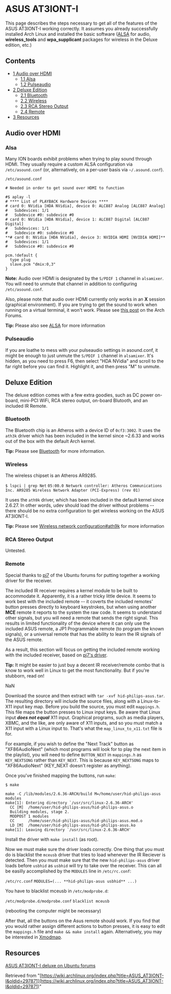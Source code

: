 # ASUS AT3IONT-I

This page describes the steps necessary to get all of the features of the ASUS AT3IONT-I working correctly. It assumes you already successfully installed Arch Linux and installed the basic software ([ALSA](/index.php/ALSA "ALSA") for audio, **wireless_tools** and **wpa_supplicant** packages for wireless in the Deluxe edition, etc.)

## Contents

*   [1 Audio over HDMI](#Audio_over_HDMI)
    *   [1.1 Alsa](#Alsa)
    *   [1.2 Pulseaudio](#Pulseaudio)
*   [2 Deluxe Edition](#Deluxe_Edition)
    *   [2.1 Bluetooth](#Bluetooth)
    *   [2.2 Wireless](#Wireless)
    *   [2.3 RCA Stereo Output](#RCA_Stereo_Output)
    *   [2.4 Remote](#Remote)
*   [3 Resources](#Resources)

## Audio over HDMI

### Alsa

Many ION boards exhibit problems when trying to play sound through HDMI. They usually require a custom ALSA configuration via `/etc/asound.conf` (or, alternatively, on a per-user basis via `~/.asound.conf`).

 `/etc/asound.conf` 

```
# Needed in order to get sound over HDMI to function

#$ aplay -l
# **** List of PLAYBACK Hardware Devices ****
# card 0: NVidia [HDA NVidia], device 0: ALC887 Analog [ALC887 Analog]
#   Subdevices: 1/1
#   Subdevice #0: subdevice #0
# card 0: NVidia [HDA NVidia], device 1: ALC887 Digital [ALC887 Digital]
#   Subdevices: 1/1
#   Subdevice #0: subdevice #0
**# card 0: NVidia [HDA NVidia], device 3: NVIDIA HDMI [NVIDIA HDMI]**
#   Subdevices: 1/1
#   Subdevice #0: subdevice #0

pcm.!default {
  type plug
  slave.pcm "dmix:0,3"
}
```

**Note:** Audio over HDMI is designated by the `S/PDIF 1` channel in `alsamixer`. You will need to unmute that channel in addition to configuring `/etc/asound.conf`.

Also, please note that audio over HDMI currently only works in an **X** session (graphical environment). If you are trying to get the sound to work when running on a virtual terminal, it won't work. Please see [this post](https://bbs.archlinux.org/viewtopic.php?pid=858686#p858686) on the Arch Forums.

**Tip:** Please also see [ALSA](/index.php/ALSA "ALSA") for more information

### Pulseaudio

If you are loathe to mess with your pulseaudio settings in asound.conf, it might be enough to just unmute the `S/PDIF 1` channel in `alsamixer`. It's hidden, as you need to press F6, then select "HDA NVidia" and scroll to the far right before you can find it. Highlight it, and then press "M" to unmute.

## Deluxe Edition

The deluxe edition comes with a few extra goodies, such as DC power on-board, mini-PCI WiFi, RCA stereo output, on-board Blutooth, and an included IR Remote.

### Bluetooth

The Bluetooth chip is an Atheros with a device ID of `0cf3:3002`. It uses the `ath3k` driver which has been included in the kernel since ~2.6.33 and works out of the box with the default Arch kernel.

**Tip:** Please see [Bluetooth](/index.php/Bluetooth "Bluetooth") for more information.

### Wireless

The wireless chipset is an Atheros AR9285.

 `$ lspci | grep Net`  `05:00.0 Network controller: Atheros Communications Inc. AR9285 Wireless Network Adapter (PCI-Express) (rev 01)` 

It uses the `ath9k` driver, which has been included in the default kernel since 2.6.27\. In other words, udev should load the driver without problems -- there should be no extra configuration to get wireless working on the ASUS AT3IONT-I.

**Tip:** Please see [Wireless network configuration#ath9k](/index.php/Wireless_network_configuration#ath9k "Wireless network configuration") for more information

### RCA Stereo Output

Untested.

### Remote

Special thanks to [pj7](http://ubuntuforums.org/member.php?u=109915) of the Ubuntu forums for putting together a working driver for the receiver.

The included IR receiver requires a kernel module to be built to accommodate it. Apparently, it is a rather tricky little device. It seems to work best with the included remote -- it coverts the included remotes' button presses directly to keyboard keystrokes, but when using another **MCE** remote it reports to the system the raw code. It seems to understand other signals, but you will need a remote that sends the right signal. This results in limited functionality of the device where it can only use the included ASUS remote, a JP1 Programmable remote (to program the known signals), or a universal remote that has the ability to learn the IR signals of the ASUS remote.

As a result, this section will focus on getting the included remote working with the included receiver, based on [pj7's driver](http://ubuntuforums.org/showpost.php?p=9293063&postcount=12).

**Tip:** It might be easier to just buy a decent IR receiver/remote combo that is know to work well in Linux to get the most functionality. But if you're stubborn, read on!

NaN

Download the source and then extract with `tar -xvf hid-philips-asus.tar`. The resulting directory will include the source files, along with a Linux-to-X11 input key map. Before you build the source, you must edit `mappings.h`. This file maps the button presses to Linux input keys. Be aware that Linux input _**does not equal**_ X11 input. Graphical programs, such as media players, XBMC, and the like, are only aware of X11 inputs, and so you must match a X11 input with a Linux input to. That's what the `map_linux_to_x11.txt` file is for.

For example, if you wish to define the "Next Track" button as "XF86AudioNext" (which most programs will look for to play the next item in the playlist), you will need to define `BUTTON_NEXT` in `mappings.h` as `KEY_NEXTSONG` rather than `KEY_NEXT`. This is because `KEY_NEXTSONG` maps to "XF86AudioNext" (KEY_NEXT doesn't register as anything).

Once you've finished mapping the buttons, run `make`:

 `$ make` 

```
make -C /lib/modules/2.6.36-ARCH/build M=/home/user/hid-philips-asus modules
make[1]: Entering directory `/usr/src/linux-2.6.36-ARCH'
  CC [M]  /home/user/hid-philips-asus/hid-philips-asus.o
  Building modules, stage 2.
  MODPOST 1 modules
  CC      /home/user/hid-philips-asus/hid-philips-asus.mod.o
  LD [M]  /home/user/hid-philips-asus/hid-philips-asus.ko
make[1]: Leaving directory `/usr/src/linux-2.6.36-ARCH'
```

Install the driver with `make install` (as root).

Now we must make sure the driver loads correctly. One thing that you must do is blacklist the `mceusb` driver that tries to load whenever the IR Reciever is detected. Then you must make sure that the new `hid-philips-asus` driver loads before `usbhid` as `usbhid` will try to take over the receiver. This can all be easilly accomplished by the `MODULES` line in `/etc/rc.conf`:

 `/etc/rc.conf`  `MODULES=(... **hid-philips-asus usbhid** ...)` 

You have to blacklist mceusb in `/etc/modprobe.d`:

 `/etc/modprobe.d/modprobe.conf`  `blacklist mceusb` 

(rebooting the computer might be necessary)

After that, all the buttons on the Asus remote should work. If you find that you would rather assign different actions to button presses, it is easy to edit the `mappings.h` file and `make && make install` again. Alternatively, you may be interested in [Xmodmap](/index.php/Xmodmap "Xmodmap").

## Resources

[ASUS AT3IONT-I deluxe on Ubuntu forums](http://ubuntuforums.org/showthread.php?t=1458300)

Retrieved from "[https://wiki.archlinux.org/index.php?title=ASUS_AT3IONT-I&oldid=297871](https://wiki.archlinux.org/index.php?title=ASUS_AT3IONT-I&oldid=297871)"